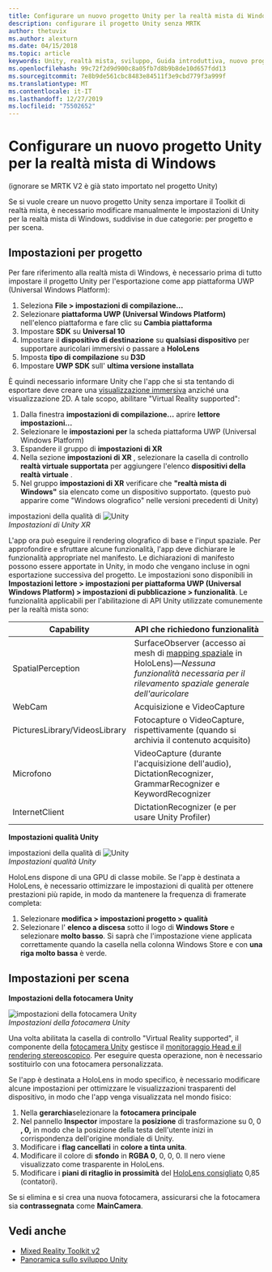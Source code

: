 ```yaml
---
title: Configurare un nuovo progetto Unity per la realtà mista di Windows
description: configurare il progetto Unity senza MRTK
author: thetuvix
ms.author: alexturn
ms.date: 04/15/2018
ms.topic: article
keywords: Unity, realtà mista, sviluppo, Guida introduttiva, nuovo progetto
ms.openlocfilehash: 99c72f2d9d900c8a05fb7d8b9b8de10d657fdd13
ms.sourcegitcommit: 7e8b9de561cbc8483e84511f3e9cbd779f3a999f
ms.translationtype: MT
ms.contentlocale: it-IT
ms.lasthandoff: 12/27/2019
ms.locfileid: "75502652"
---
```

# <a name="configure-a-new-unity-project-for-windows-mixed-reality"></a>Configurare un nuovo progetto Unity per la realtà mista di Windows 

(ignorare se MRTK V2 è già stato importato nel progetto Unity)

Se si vuole creare un nuovo progetto Unity senza importare il Toolkit di realtà mista, è necessario modificare manualmente le impostazioni di Unity per la realtà mista di Windows, suddivise in due categorie: per progetto e per scena.

## <a name="per-project-settings"></a>Impostazioni per progetto

Per fare riferimento alla realtà mista di Windows, è necessario prima di tutto impostare il progetto Unity per l'esportazione come app piattaforma UWP (Universal Windows Platform): 
1. Seleziona **File > impostazioni di compilazione...**
2. Selezionare **piattaforma UWP (Universal Windows Platform)** nell'elenco piattaforma e fare clic su **Cambia piattaforma**
3. Impostare **SDK** su **Universal 10**
4. Impostare il **dispositivo di destinazione** su **qualsiasi dispositivo** per supportare auricolari immersivi o passare a **HoloLens**
5. Imposta **tipo di compilazione** su **D3D**
6. Impostare **UWP SDK** sull' **ultima versione installata**

È quindi necessario informare Unity che l'app che si sta tentando di esportare deve creare una [visualizzazione immersiva](app-views.md) anziché una visualizzazione 2D. A tale scopo, abilitare "Virtual Reality supported":
1. Dalla finestra **impostazioni di compilazione...** aprire **lettore impostazioni...**
2. Selezionare le **impostazioni per** la scheda piattaforma UWP (Universal Windows Platform)
3. Espandere il gruppo di **impostazioni di XR**
4. Nella sezione **impostazioni di XR** , selezionare la casella di controllo **realtà virtuale supportata** per aggiungere l'elenco **dispositivi della realtà virtuale** .
5. Nel gruppo **impostazioni di XR** verificare che **"realtà mista di Windows"** sia elencato come un dispositivo supportato. (questo può apparire come "Windows olografico" nelle versioni precedenti di Unity)

impostazioni della qualità di ![Unity](images/getting-started-unity-quality-settings.jpg)<br>
*Impostazioni di Unity XR*

L'app ora può eseguire il rendering olografico di base e l'input spaziale. Per approfondire e sfruttare alcune funzionalità, l'app deve dichiarare le funzionalità appropriate nel manifesto. Le dichiarazioni di manifesto possono essere apportate in Unity, in modo che vengano incluse in ogni esportazione successiva del progetto. Le impostazioni sono disponibili in **Impostazioni lettore > impostazioni per piattaforma UWP (Universal Windows Platform) > impostazioni di pubblicazione > funzionalità**. Le funzionalità applicabili per l'abilitazione di API Unity utilizzate comunemente per la realtà mista sono:

|  Capability  |  API che richiedono funzionalità | 
|----------|----------|
|  SpatialPerception  |  SurfaceObserver (accesso ai mesh di [mapping spaziale](spatial-mapping.md) in HoloLens)&mdash;*Nessuna funzionalità necessaria per il rilevamento spaziale generale dell'auricolare* | 
|  WebCam  |  Acquisizione e VideoCapture | 
|  PicturesLibrary/VideosLibrary  |  Fotocapture o VideoCapture, rispettivamente (quando si archivia il contenuto acquisito) | 
|  Microfono  |  VideoCapture (durante l'acquisizione dell'audio), DictationRecognizer, GrammarRecognizer e KeywordRecognizer | 
|  InternetClient  |  DictationRecognizer (e per usare Unity Profiler) | 

**Impostazioni qualità Unity**

impostazioni della qualità di ![Unity](images/getting-started-unity-quality-settings.jpg)<br>
*Impostazioni qualità Unity*

HoloLens dispone di una GPU di classe mobile. Se l'app è destinata a HoloLens, è necessario ottimizzare le impostazioni di qualità per ottenere prestazioni più rapide, in modo da mantenere la frequenza di framerate completa:
1. Selezionare **modifica > impostazioni progetto > qualità**
2. Selezionare l' **elenco a discesa** sotto il logo di **Windows Store** e selezionare **molto basso**. Si saprà che l'impostazione viene applicata correttamente quando la casella nella colonna Windows Store e con **una riga molto bassa** è verde.

## <a name="per-scene-settings"></a>Impostazioni per scena

**Impostazioni della fotocamera Unity**

![impostazioni della fotocamera Unity](images/Unitycamerasettings.png)<br>
*Impostazioni della fotocamera Unity*

Una volta abilitata la casella di controllo "Virtual Reality supported", il componente della [fotocamera Unity](camera-in-unity.md) gestisce il [monitoraggio Head e il rendering stereoscopico](rendering.md). Per eseguire questa operazione, non è necessario sostituirlo con una fotocamera personalizzata.

Se l'app è destinata a HoloLens in modo specifico, è necessario modificare alcune impostazioni per ottimizzare le visualizzazioni trasparenti del dispositivo, in modo che l'app venga visualizzata nel mondo fisico:
1. Nella **gerarchia**selezionare la **fotocamera principale**
2. Nel pannello **Inspector** impostare la **posizione** di trasformazione su 0, 0 **, 0,** in modo che la posizione della testa dell'utente inizi in corrispondenza dell'origine mondiale di Unity.
3. Modificare i **flag cancellati** in **colore a tinta unita**.
4. Modificare il colore di **sfondo** in **RGBA 0**, 0, 0, 0. Il nero viene visualizzato come trasparente in HoloLens.
5. Modificare i **piani di ritaglio in prossimità** del [HoloLens consigliato](camera-in-unity.md#clip-planes) 0,85 (contatori).

Se si elimina e si crea una nuova fotocamera, assicurarsi che la fotocamera sia **contrassegnata** come **MainCamera**.


## <a name="see-also"></a>Vedi anche
* [Mixed Reality Toolkit v2](mrtk-getting-started.md)
* [Panoramica sullo sviluppo Unity](unity-development-overview.md)
